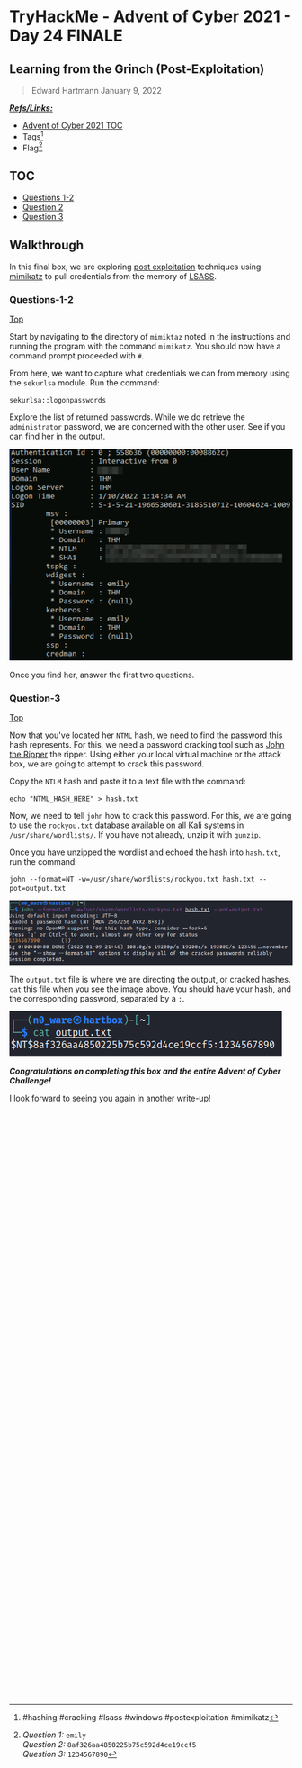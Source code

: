 # TryHackMe - Advent of Cyber 2021 - Day 24 FINALE
## Learning from the Grinch (Post-Exploitation)
> Edward Hartmann
> January 9, 2022

***<u>Refs/Links:</u>***
- [Advent of Cyber 2021 TOC](Advent%20of%20Cyber%20Table%20of%20Contents.md)  
-  Tags[^1]
-  Flag[^2]

[^1]: #hashing  #cracking #lsass #windows #postexploitation #mimikatz
[^2]: *Question 1:* `emily`  
					*Question 2:* `8af326aa4850225b75c592d4ce19ccf5`  
					*Question 3:* `1234567890`  

## TOC
- [Questions 1-2](#Questions-1-2)
- [Question 2](#Question-2)
- [Question 3](#Question-3)

## Walkthrough
In this final box, we are exploring [post exploitation](../../../../Knowledge%20Base/Methodology/Post%20Exploitation.md) techniques using [mimikatz](../../../../Tools,%20Binaries,%20and%20Programs/Post-Exploitation/Password%20Harvetsing%20and%20Cracking/mimikatz.md) to pull credentials from the memory of [LSASS](../../../../Knowledge%20Base/Concepts/General/Authentication.md#LSASS). 

### Questions-1-2
[Top](#TOC)

Start by navigating to the directory of `mimiktaz` noted in the instructions and running the program with the command `mimikatz`. You should now have a command prompt proceeded with `#`. 

From here, we want to capture what credentials we can from memory using the `sekurlsa` module. Run the command:

```
sekurlsa::logonpasswords
```

Explore the list of returned passwords. While we do retrieve the `administrator` password, we are concerned with the other user. See if you can find her in the output. 

![Second User](AoC-2021_Photos/Day_24/01_AoC_Day_24_01-09-24-Local-Dumped-Hashes.png)

Once you find her, answer the first two questions. 

### Question-3
[Top](#TOC)

Now that you've located her `NTML` hash, we need to find the password this hash represents. For this, we need a password cracking tool such as [John the Ripper](../../../../Tools,%20Binaries,%20and%20Programs/Post-Exploitation/Password%20Harvetsing%20and%20Cracking/John%20the%20Ripper.md) the ripper. Using either your local virtual machine or the attack box, we are going to attempt to crack this password. 

Copy the `NTLM` hash and paste it to a text file with the command:

```
echo "NTML_HASH_HERE" > hash.txt
```

Now, we need to tell `john` how to crack this password. For this, we are going to use the `rockyou.txt` database available on all Kali systems in `/usr/share/wordlists/`. If you have not already, unzip it with `gunzip`. 

Once you have unzipped the wordlist and echoed the hash into `hash.txt`, run the command:

```
john --format=NT -w=/usr/share/wordlists/rockyou.txt hash.txt --pot=output.txt
```

![Cracked Hash](AoC-2021_Photos/Day_24/02_AoC_Day_23_01-09-22-john-cracked.png)

The `output.txt` file is where we are directing the output, or cracked hashes. `cat` this file when you see the image above. You should have your hash, and the corresponding password, separated by a `:`. 

![Password in Cleartext](AoC-2021_Photos/Day_24/03_AoC_Day_23_01-09-22-Password.png)

***Congratulations on completing this box and the entire Advent of Cyber Challenge!***  

I look forward to seeing you again in another write-up!
</br>
</br>
</br>
</br>
</br>
</br>
</br>
</br>
</br>
</br>
</br>
</br>
</br>
</br>
</br>
</br>
</br>
</br>
</br>
</br>
</br>
</br>
</br>
</br>
</br>
</br>
</br>
</br>
</br>
</br>
</br>
</br>
</br>
</br>
</br>
</br>
</br>
</br>
</br>
</br>
</br>
</br>
</br>
</br>
</br>
</br>
</br>
</br>
</br>
</br>
</br>
</br>
</br>
</br>
</br>
</br>
</br>
</br>
</br>
</br>
</br>
</br>
</br>
